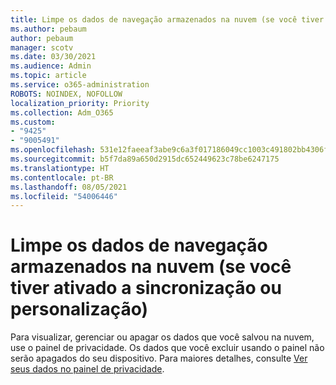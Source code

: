 ```yaml
---
title: Limpe os dados de navegação armazenados na nuvem (se você tiver ativado a sincronização ou personalização)
ms.author: pebaum
author: pebaum
manager: scotv
ms.date: 03/30/2021
ms.audience: Admin
ms.topic: article
ms.service: o365-administration
ROBOTS: NOINDEX, NOFOLLOW
localization_priority: Priority
ms.collection: Adm_O365
ms.custom:
- "9425"
- "9005491"
ms.openlocfilehash: 531e12faeeaf3abe9c6a3f017186049cc1003c491802bb4306f441774ed99a11
ms.sourcegitcommit: b5f7da89a650d2915dc652449623c78be6247175
ms.translationtype: HT
ms.contentlocale: pt-BR
ms.lasthandoff: 08/05/2021
ms.locfileid: "54006446"
---
```

# <a name="clear-the-browsing-data-stored-in-the-cloud-if-youve-turned-on-sync-or-personalization"></a>Limpe os dados de navegação armazenados na nuvem (se você tiver ativado a sincronização ou personalização)

Para visualizar, gerenciar ou apagar os dados que você salvou na nuvem, use o painel de privacidade. Os dados que você excluir usando o painel não serão apagados do seu dispositivo. Para maiores detalhes, consulte [Ver seus dados no painel de privacidade](https://support.microsoft.com/windows/view-your-data-on-the-privacy-dashboard-03d3e27f-1981-5ff4-ba1c-d6b1031ae433).